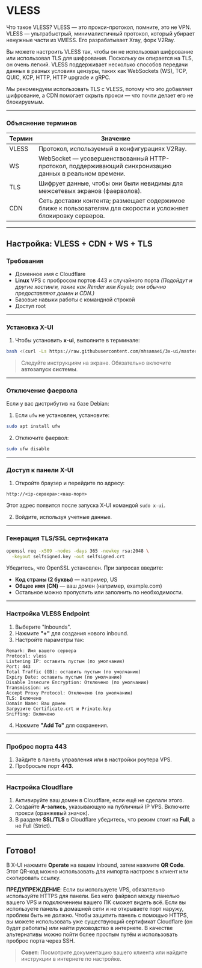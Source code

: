 
# VLESS


Что такое VLESS?
VLESS — это прокси-протокол, помните, это не VPN. VLESS — ультрабыстрый, минималистичный протокол, который убирает ненужные части из VMESS. Его разрабатывает Xray, форк V2Ray.

Вы можете настроить VLESS так, чтобы он не использовал шифрование или использовал TLS для шифрования. Поскольку он опирается на TLS, он очень легкий. VLESS поддерживает несколько способов передачи данных в разных условиях цензуры, таких как WebSockets (WS), TCP, QUIC, KCP, HTTP, HTTP upgrade и gRPC.

Мы рекомендуем использовать TLS с VLESS, потому что это добавляет шифрование, а CDN помогает скрыть прокси — что почти делает его не блокируемым.

---

### Объяснение терминов

| Термин | Значение                                                                                                         |
| ------ | ---------------------------------------------------------------------------------------------------------------- |
| VLESS  | Протокол, используемый в конфигурациях V2Ray.                                                                    |
| WS     | WebSocket — усовершенствованный HTTP-протокол, поддерживающий синхронизацию данных в реальном времени.           |
| TLS    | Шифрует данные, чтобы они были невидимы для межсетевых экранов (фаерволов).                                      |
| CDN    | Сеть доставки контента; размещает содержимое ближе к пользователям для скорости и усложняет блокировку серверов. |

---

## Настройка: **VLESS + CDN + WS + TLS**

### Требования

* Доменное имя с Cloudflare
* **Linux** VPS с пробросом портов 443 и случайного порта
  *(Подойдут и другие хостинги, такие как Render или Koyeb; они обычно предоставляют домен и CDN.)*
* Базовые навыки работы с командной строкой
* Доступ root

---

### Установка X-UI

1. Чтобы установить **x-ui**, выполните в терминале:

```bash
bash <(curl -Ls https://raw.githubusercontent.com/mhsanaei/3x-ui/master/install.sh)
```

> Следуйте инструкциям на экране. Обязательно включите **автозапуск системы**.

---

### Отключение фаервола

Если у вас дистрибутив на базе Debian:

1. Если `ufw` не установлен, установите:

```bash
sudo apt install ufw
```

2. Отключите фаервол:

```bash
sudo ufw disable
```

---

### Доступ к панели X-UI

1. Откройте браузер и перейдите по адресу:

```
http://<ip-сервера>:<ваш-порт>
```

Этот адрес появится после запуска X-UI командой `sudo x-ui`.

2. Войдите, используя учетные данные.

---

### Генерация TLS/SSL сертификата

```bash
openssl req -x509 -nodes -days 365 -newkey rsa:2048 \
  -keyout selfsigned.key -out selfsigned.crt
```

Убедитесь, что OpenSSL установлен. При запросах введите:

* **Код страны (2 буквы)** — например, US
* **Общее имя (CN)** — ваш домен (например, example.com)
* Остальное можно пропустить или заполнить по необходимости.

---

### Настройка VLESS Endpoint

1. Выберите "Inbounds".
2. Нажмите **"+"** для создания нового inbound.
3. Настройте параметры так:

```
Remark: Имя вашего сервера
Protocol: vless
Listening IP: оставить пустым (по умолчанию)
Port: 443
Total Traffic (GB): оставить пустым (по умолчанию)
Expiry Date: оставить пустым (по умолчанию)
Disable Insecure Encryption: Отключено (по умолчанию)
Transmission: ws
Accept Proxy Protocol: Отключено (по умолчанию)
TLS: Включено
Domain Name: Ваш домен
Загрузите Certificate.crt и Private.key
Sniffing: Включено
```

4. Нажмите **"Add To"** для сохранения.

---

### Проброс порта 443

1. Зайдите в панель управления или в настройки роутера VPS.
2. Пробросьте порт **443**.

---

### Настройка Cloudflare

1. Активируйте ваш домен в Cloudflare, если ещё не сделали этого.
2. Создайте **A-запись**, указывающую на публичный IP VPS. Включите прокси (оранжевый значок).
3. В разделе **SSL/TLS** в Cloudflare убедитесь, что режим стоит на **Full**, а не Full (Strict).

---

## Готово!

В X-UI нажмите **Operate** на вашем inbound, затем нажмите **QR Code**. Этот QR-код можно использовать для импорта настроек в клиент или скопировать ссылку.

**ПРЕДУПРЕЖДЕНИЕ**: Если вы используете VPS, обязательно используйте HTTPS для панели. Без него файрвол между панелью вашего VPS и подключением вашего ПК сможет видеть всё. Если вы используете панель в домашней сети и не открываете порт наружу, проблем быть не должно. Чтобы защитить панель с помощью HTTPS, вы можете использовать уже существующий сертификат Cloudflare (он будет работать) или найти руководство в интернете. В качестве альтернативы можно пойти более простым путём и использовать проброс порта через SSH.


> **Совет:** Посмотрите документацию вашего клиента или найдите инструкции в интернете по настройке.
